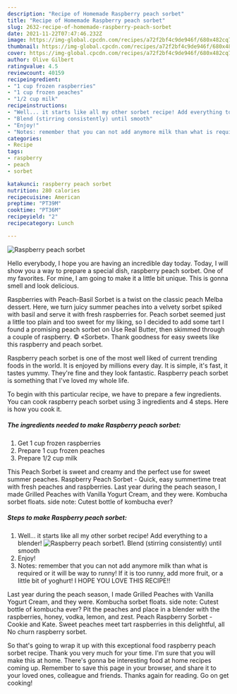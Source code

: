 ```yaml
---
description: "Recipe of Homemade Raspberry peach sorbet"
title: "Recipe of Homemade Raspberry peach sorbet"
slug: 2632-recipe-of-homemade-raspberry-peach-sorbet
date: 2021-11-22T07:47:46.232Z
image: https://img-global.cpcdn.com/recipes/a72f2bf4c9de946f/680x482cq70/raspberry-peach-sorbet-recipe-main-photo.jpg
thumbnail: https://img-global.cpcdn.com/recipes/a72f2bf4c9de946f/680x482cq70/raspberry-peach-sorbet-recipe-main-photo.jpg
cover: https://img-global.cpcdn.com/recipes/a72f2bf4c9de946f/680x482cq70/raspberry-peach-sorbet-recipe-main-photo.jpg
author: Olive Gilbert
ratingvalue: 4.5
reviewcount: 40159
recipeingredient:
- "1 cup frozen raspberries"
- "1 cup frozen peaches"
- "1/2 cup milk"
recipeinstructions:
- "Well... it starts like all my other sorbet recipe! Add everything to a blender!"
- "Blend (stirring consistently) until smooth"
- "Enjoy!"
- "Notes: remember that you can not add anymore milk than what is required or it will be way to runny! If it is too runny, add more fruit, or a little bit of yoghurt! I HOPE YOU LOVE THIS RECIPE!!"
categories:
- Recipe
tags:
- raspberry
- peach
- sorbet

katakunci: raspberry peach sorbet 
nutrition: 280 calories
recipecuisine: American
preptime: "PT39M"
cooktime: "PT36M"
recipeyield: "2"
recipecategory: Lunch

---
```



![Raspberry peach sorbet](https://img-global.cpcdn.com/recipes/a72f2bf4c9de946f/680x482cq70/raspberry-peach-sorbet-recipe-main-photo.jpg)

Hello everybody, I hope you are having an incredible day today. Today, I will show you a way to prepare a special dish, raspberry peach sorbet. One of my favorites. For mine, I am going to make it a little bit unique. This is gonna smell and look delicious.

Raspberries with Peach-Basil Sorbet is a twist on the classic peach Melba dessert. Here, we turn juicy summer peaches into a velvety sorbet spiked with basil and serve it with fresh raspberries for. Peach sorbet seemed just a little too plain and too sweet for my liking, so I decided to add some tart I found a promising peach sorbet on Use Real Butter, then skimmed through a couple of raspberry. © «Sorbet». Thank goodness for easy sweets like this raspberry and peach sorbet.

Raspberry peach sorbet is one of the most well liked of current trending foods in the world. It is enjoyed by millions every day. It is simple, it's fast, it tastes yummy. They're fine and they look fantastic. Raspberry peach sorbet is something that I've loved my whole life.


To begin with this particular recipe, we have to prepare a few ingredients. You can cook raspberry peach sorbet using 3 ingredients and 4 steps. Here is how you cook it.

<!--inarticleads1-->

##### The ingredients needed to make Raspberry peach sorbet:

1. Get 1 cup frozen raspberries
1. Prepare 1 cup frozen peaches
1. Prepare 1/2 cup milk


This Peach Sorbet is sweet and creamy and the perfect use for sweet summer peaches. Raspberry Peach Sorbet - Quick, easy summertime treat with fresh peaches and raspberries. Last year during the peach season, I made Grilled Peaches with Vanilla Yogurt Cream, and they were. Kombucha sorbet floats. side note: Cutest bottle of kombucha ever? 

<!--inarticleads2-->

##### Steps to make Raspberry peach sorbet:

1. Well... it starts like all my other sorbet recipe! Add everything to a blender!
<img src="https://img-global.cpcdn.com/steps/1d9054aee476ac82/160x128cq70/raspberry-peach-sorbet-recipe-step-1-photo.jpg" alt="Raspberry peach sorbet">1. Blend (stirring consistently) until smooth
1. Enjoy!
1. Notes: remember that you can not add anymore milk than what is required or it will be way to runny! If it is too runny, add more fruit, or a little bit of yoghurt! I HOPE YOU LOVE THIS RECIPE!!


Last year during the peach season, I made Grilled Peaches with Vanilla Yogurt Cream, and they were. Kombucha sorbet floats. side note: Cutest bottle of kombucha ever? Pit the peaches and place in a blender with the raspberries, honey, vodka, lemon, and zest. Peach Raspberry Sorbet - Cookie and Kate. Sweet peaches meet tart raspberries in this delightful, all No churn raspberry sorbet. 

So that's going to wrap it up with this exceptional food raspberry peach sorbet recipe. Thank you very much for your time. I'm sure that you will make this at home. There's gonna be interesting food at home recipes coming up. Remember to save this page in your browser, and share it to your loved ones, colleague and friends. Thanks again for reading. Go on get cooking!
